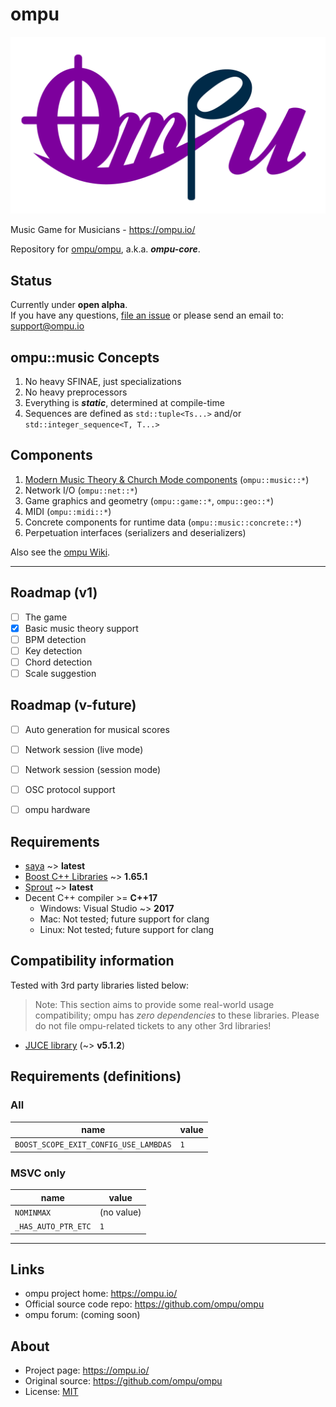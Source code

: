 # ompu

![ompu](https://github.com/ompu/ompu-org-assets/raw/master/img/ompu-org/ompu-logo-2x-trans.png)

Music Game for Musicians - https://ompu.io/

Repository for [ompu/ompu](https://github.com/ompu/ompu), a.k.a. __*ompu-core*__.


## Status

Currently under **open alpha**.  
If you have any questions, [file an issue](https://github.com/ompu/ompu/issues) or please send an email to: support@ompu.io


## ompu::music Concepts

1. No heavy SFINAE, just specializations
2. No heavy preprocessors
3. Everything is __*static*__, determined at compile-time
4. Sequences are defined as `std::tuple<Ts...>` and/or `std::integer_sequence<T, T...>`


## Components

1. [Modern Music Theory & Church Mode components](https://github.com/ompu/ompu/wiki/Component-(Music)) (`ompu::music::*`)
2. Network I/O (`ompu::net::*`)
3. Game graphics and geometry (`ompu::game::*`, `ompu::geo::*`)
4. MIDI (`ompu::midi::*`)
5. Concrete components for runtime data (`ompu::music::concrete::*`)
6. Perpetuation interfaces (serializers and deserializers)

Also see the [ompu Wiki](https://github.com/ompu/ompu/wiki).

---

## Roadmap (v1)

- [ ] The game
- [x] Basic music theory support
- [ ] BPM detection
- [ ] Key detection
- [ ] Chord detection
- [ ] Scale suggestion

## Roadmap (v-future)

- [ ] Auto generation for musical scores
- [ ] Network session (live mode)
- [ ] Network session (session mode)
- [ ] OSC protocol support
- [ ] ompu hardware


## Requirements

- [saya](https://github.com/saya-io/saya) ~> __latest__
- [Boost C++ Libraries](http://www.boost.org/) ~> __1.65.1__
- [Sprout](https://github.com/bolero-MURAKAMI/Sprout) ~> __latest__
- Decent C++ compiler >= __C++17__
  - Windows: Visual Studio ~> __2017__
  - Mac: Not tested; future support for clang
  - Linux: Not tested; future support for clang


## Compatibility information

Tested with 3rd party libraries listed below:

> Note: This section aims to provide some real-world usage compatibility;
> ompu has *zero dependencies* to these libraries.
> Please do not file ompu-related tickets to any other 3rd libraries!

- [JUCE library](https://www.juce.com/) (~> __v5.1.2__)


## Requirements (definitions)

### All

|name|value|
|---|---|
|`BOOST_SCOPE_EXIT_CONFIG_USE_LAMBDAS`|`1`|

### MSVC only

|name|value|
|---|---|
|`NOMINMAX`|(no value)|
|`_HAS_AUTO_PTR_ETC`|`1`|

---

## Links

- ompu project home: https://ompu.io/
- Official source code repo: https://github.com/ompu/ompu
- ompu forum: (coming soon)

## About

- Project page: https://ompu.io/
- Original source: https://github.com/ompu/ompu
- License: [MIT](LICENSE)
